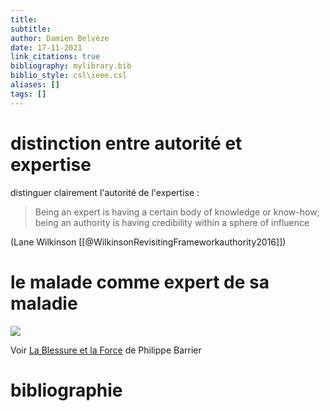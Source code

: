 ```yaml
---
title: 
subtitle:
author: Damien Belvèze
date: 17-11-2021
link_citations: true
bibliography: mylibrary.bib
biblio_style: csl\ieee.csl
aliases: []
tags: []
---
```



# distinction entre autorité et expertise
distinguer clairement l'autorité de l'expertise : 

>Being an expert is having a certain body of knowledge or know-how; being an authority is having credibility within a sphere of influence 

(Lane Wilkinson [[@WilkinsonRevisitingFrameworkauthority2016]])

# le malade comme expert de sa maladie

![](malade_expert.jpg)

Voir [La Blessure et la Force](https://arsindustrialis.org/m%C3%A9decine-et-soin-%C3%A0-l%E2%80%99%C3%A9poque-de-la-pharmacie-industrielle) de Philippe Barrier


# bibliographie


